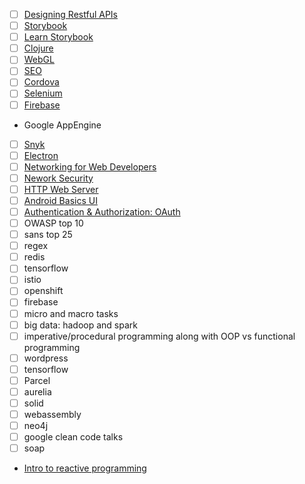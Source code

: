 * [ ] [Designing Restful APIs](https://www.udacity.com/course/designing-restful-apis--ud388)
* [ ] [Storybook](https://storybook.js.org/)
* [ ] [Learn Storybook](https://www.learnstorybook.com/?utm_source=stateofjs2018&utm_campaign=stateofjs2018&utm_content=textlink)
* [ ] [Clojure](https://clojurescript.org/)
* [ ] [WebGL](https://developer.mozilla.org/en-US/docs/Web/API/WebGL_API/Tutorial)
* [ ] [SEO](https://frontendmasters.com/books/front-end-handbook/2018/learning/seo.html)
* [ ] [Cordova](https://cordova.apache.org/)
* [ ] [Selenium](https://www.seleniumhq.org/)
* [ ] [Firebase](https://firebase.google.com/)
* Google AppEngine
* [ ] [Snyk](https://snyk.io/)
* [ ] [Electron](https://electronjs.org/)
* [ ] [Networking for Web Developers](https://www.udacity.com/course/networking-for-web-developers--ud256)
* [ ] [Nework Security](https://www.udacity.com/course/network-security--ud199)
* [ ] [HTTP Web Server](https://www.udacity.com/course/http-web-servers--ud303)
* [ ] [Android Basics UI](https://www.udacity.com/course/android-basics-user-interface--ud834)
* [ ] [Authentication & Authorization: OAuth](https://www.udacity.com/course/authentication-authorization-oauth--ud330)
* [ ] OWASP top 10
* [ ] sans top 25
* [ ] regex
* [ ] redis
* [ ] tensorflow
* [ ] istio
* [ ] openshift
* [ ] firebase
* [ ] micro and macro tasks
* [ ] big data: hadoop and spark
* [ ] imperative/procedural programming along with OOP vs functional programming
* [ ] wordpress
* [ ] tensorflow
* [ ] Parcel
* [ ] aurelia
* [ ] solid
* [ ] webassembly
* [ ] neo4j
* [ ] google clean code talks
* [ ] soap
* [Intro to reactive programming](https://gist.github.com/staltz/868e7e9bc2a7b8c1f754)

